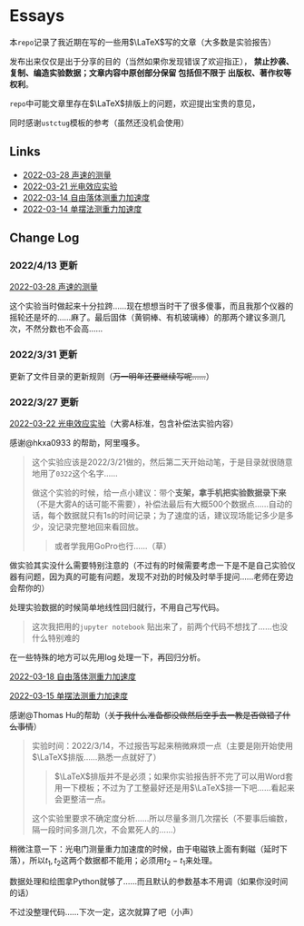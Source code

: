 # Essays

本`repo`记录了我近期在写的一些用$\LaTeX$写的文章（大多数是实验报告）

发布出来仅仅是出于分享的目的（当然如果你发现错误了欢迎指正），
**禁止抄袭、复制、编造实验数据；文章内容中原创部分保留 包括但不限于 出版权、著作权等权利**。

`repo`中可能文章里存在$\LaTeX$排版上的问题，欢迎提出宝贵的意见，

同时感谢`ustctug`模板的参考（虽然还没机会使用）

## Links

* [2022-03-28 声速的测量](./a81fd6)
* [2022-03-21 光电效应实验](./0f7b67)
* [2022-03-14 自由落体测重力加速度](./70be0b)
* [2022-03-14 单摆法测重力加速度](./4ed5e0)

## Change Log

### 2022/4/13 更新

[2022-03-28 声速的测量](./a81fd6)

这个实验当时做起来十分拉跨……现在想想当时干了很多傻事，而且我那个仪器的摇轮还是坏的……麻了。最后固体（黄铜棒、有机玻璃棒）的那两个建议多测几次，不然分数也不会高……

### 2022/3/31 更新

更新了文件目录的更新规则（~~万一明年还要继续写呢……~~）

### 2022/3/27 更新

[2022-03-22 光电效应实验](./0f7b67)（大雾A标准，包含补偿法实验内容）

感谢@hkxa0933 的帮助，阿里嘎多。

 > 这个实验应该是2022/3/21做的，然后第二天开始动笔，于是目录就很随意地用了`0322`这个名字……
 >
 > 做这个实验的时候，给一点小建议：带个**支架，拿手机把实验数据录下来**（不是大雾A的话可能不需要），补偿法最后有大概500个数据点……自动的话，每个数据就只有1s的时间记录；为了速度的话，建议现场能记多少是多少，没记录完整地回来看回放。
 >
 > > 或者学我用GoPro也行……（草）

做实验其实没什么需要特别注意的（不过有的时候需要考虑一下是不是自己实验仪器有问题，因为真的可能有问题，发现不对劲的时候及时举手提问……老师在旁边会帮你的）

处理实验数据的时候简单地线性回归就行，不用自己写代码。

> 这次我把用的`jupyter notebook` 贴出来了，前两个代码不想找了……也没什么特别难的

在一些特殊的地方可以先用$\log$处理一下，再回归分析。

[2022-03-18 自由落体测重力加速度](./70be0b)

[2022-03-15 单摆法测重力加速度](./4ed5e0)

感谢@Thomas Hu的帮助（~~关于我什么准备都没做然后空手去一教是否做错了什么事情~~）

> 实验时间：2022/3/14，不过报告写起来稍微麻烦一点（主要是刚开始使用$\LaTeX$排版……熟悉一点就好了）
>
> > $\LaTeX$排版并不是必须；如果你实验报告肝不完了可以用Word套用一下模板；不过为了工整最好还是用$\LaTeX$排一下吧……看起来会更整洁一点。  
>
> 这个实验里要求不确定度分析……所以尽量多测几次摆长（不要事后编数，隔一段时间多测几次，不会累死人的……）

稍微注意一下：光电门测量重力加速度的时候，由于电磁铁上面有剩磁（延时下落），所以$t_1,t_2$这两个数据都不能用；必须用$t_2-t_1$来处理。

数据处理和绘图拿Python就够了……而且默认的参数基本不用调（如果你没时间的话）

不过没整理代码……下次一定，这次就算了吧（小声）
